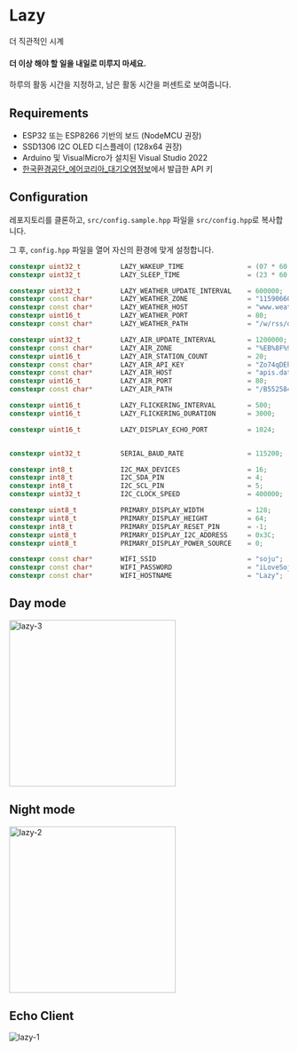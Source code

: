 # Lazy
더 직관적인 시계

#### 더 이상 해야 할 일을 내일로 미루지 마세요.

하루의 활동 시간을 지정하고, 남은 활동 시간을 퍼센트로 보여줍니다.

## Requirements

- ESP32 또는 ESP8266 기반의 보드 (NodeMCU 권장)
- SSD1306 I2C OLED 디스플레이 (128x64 권장)
- Arduino 및 VisualMicro가 설치된 Visual Studio 2022
- [한국환경공단_에어코리아_대기오염정보](https://www.data.go.kr/tcs/dss/selectApiDataDetailView.do?publicDataPk=15073861)에서 발급한 API 키

## Configuration

레포지토리를 클론하고, `src/config.sample.hpp` 파일을 `src/config.hpp`로 복사합니다.

그 후, `config.hpp` 파일을 열어 자신의 환경에 맞게 설정합니다.

```cpp
constexpr uint32_t          LAZY_WAKEUP_TIME                = (07 * 60 + 00) * 60 * 1000;           // 07:00 AM (활동 시작 시간)
constexpr uint32_t          LAZY_SLEEP_TIME                 = (23 * 60 + 40) * 60 * 1000;           // 11:40 PM (활동 종료 시간)

constexpr uint32_t          LAZY_WEATHER_UPDATE_INTERVAL    = 600000;                               // 10 minutes (날씨 정보 업데이트 주기)
constexpr const char*       LAZY_WEATHER_ZONE               = "1159066000";                         // www.weather.go.kr RSS Zone Code (https://www.weather.go.kr/w/pop/rss-guide.do 에서 자신의 지역 코드 확인)
constexpr const char*       LAZY_WEATHER_HOST               = "www.weather.go.kr";
constexpr uint16_t          LAZY_WEATHER_PORT               = 80;
constexpr const char*       LAZY_WEATHER_PATH               = "/w/rss/dfs/hr1-forecast.do?zone={zone}";

constexpr uint32_t          LAZY_AIR_UPDATE_INTERVAL        = 1200000;                              // 20 minutes (대기 오염 정보 업데이트 주기)
constexpr const char*       LAZY_AIR_ZONE                   = "%EB%8F%99%EC%9E%91%EA%B5%AC";        // Encoded Dongjak-gu (https://www.airkorea.or.kr/web/stationInfo?pMENU_NO=93 에서 측정소 명 확인 가능)
constexpr uint16_t          LAZY_AIR_STATION_COUNT          = 20;
constexpr const char*       LAZY_AIR_API_KEY                = "Zo74qDEhPe0yaB%2B%2BfTJVWQOtJ9D67%2BTCrDgC..."; // Encoded API Key (https://www.data.go.kr/tcs/dss/selectApiDataDetailView.do?publicDataPk=15073861)
constexpr const char*       LAZY_AIR_HOST                   = "apis.data.go.kr";
constexpr uint16_t          LAZY_AIR_PORT                   = 80;
constexpr const char*       LAZY_AIR_PATH                   = "/B552584/ArpltnInforInqireSvc/getMsrstnAcctoRltmMesureDnsty?serviceKey={apiKey}&returnType=xml&numOfRows={stationCount}&pageNo=1&stationName={zoneName}&dataTerm=DAILY&ver=1.5";

constexpr uint16_t          LAZY_FLICKERING_INTERVAL        = 500;                                  // 0.5 seconds
constexpr uint16_t          LAZY_FLICKERING_DURATION        = 3000;                                 // 3 seconds

constexpr uint16_t          LAZY_DISPLAY_ECHO_PORT          = 1024;                                 // if value is 0, then no echo server is used


constexpr uint32_t          SERIAL_BAUD_RATE                = 115200;

constexpr int8_t            I2C_MAX_DEVICES                 = 16;                                   // 1 ~ 128 (7-bit address)
constexpr int8_t            I2C_SDA_PIN                     = 4;                                    // D2 - GPIO4
constexpr int8_t            I2C_SCL_PIN                     = 5;                                    // D1 - GPIO5
constexpr uint32_t          I2C_CLOCK_SPEED                 = 400000;                               // 100kHz, 400kHz, 1MHz, 3.4MHz

constexpr uint8_t           PRIMARY_DISPLAY_WIDTH           = 128;
constexpr uint8_t           PRIMARY_DISPLAY_HEIGHT          = 64;
constexpr int8_t            PRIMARY_DISPLAY_RESET_PIN       = -1;                                   // D0 - GPIO16. if value is -1, then no reset pin is used
constexpr uint8_t           PRIMARY_DISPLAY_I2C_ADDRESS     = 0x3C;                                 // 0x3C or 0x3D
constexpr uint8_t           PRIMARY_DISPLAY_POWER_SOURCE    = 0;                                    // 0 = VCC, 1 = External

constexpr const char*       WIFI_SSID                       = "soju";
constexpr const char*       WIFI_PASSWORD                   = "iLoveSoju";
constexpr const char*       WIFI_HOSTNAME                   = "Lazy";
```

## Day mode

<img src="https://github.com/Soju06/lazy/assets/34199905/ef048e0d-baa4-4308-96dd-11a9bf878886" alt="lazy-3" width="300"/>

## Night mode

<img src="https://github.com/Soju06/lazy/assets/34199905/cd993e9a-f0a0-4bf3-be52-93d4e1947b40" alt="lazy-2" width="300"/>

## Echo Client

![lazy-1](https://github.com/Soju06/lazy/assets/34199905/a912116a-1d32-4f2c-8c58-7dd79e2b51bf)
